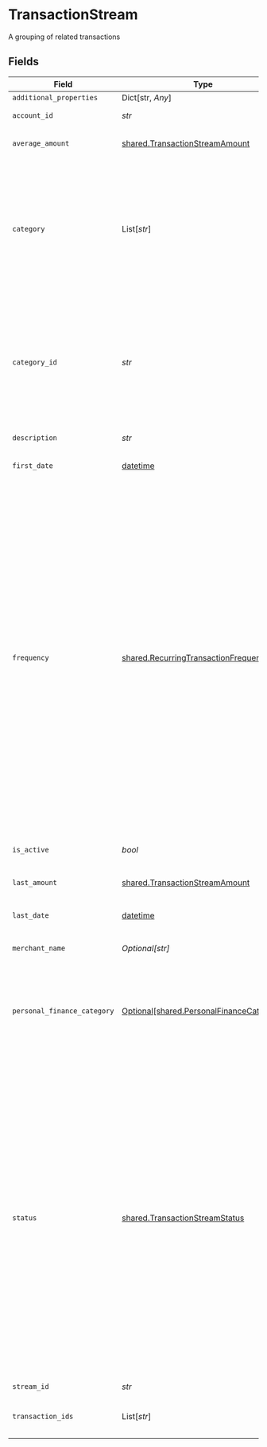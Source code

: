 # TransactionStream

A grouping of related transactions


## Fields

| Field                                                                                                                                                                                                                                                                                                                                                                                                                                                                                                                                                                                                                                                                                                                   | Type                                                                                                                                                                                                                                                                                                                                                                                                                                                                                                                                                                                                                                                                                                                    | Required                                                                                                                                                                                                                                                                                                                                                                                                                                                                                                                                                                                                                                                                                                                | Description                                                                                                                                                                                                                                                                                                                                                                                                                                                                                                                                                                                                                                                                                                             |
| ----------------------------------------------------------------------------------------------------------------------------------------------------------------------------------------------------------------------------------------------------------------------------------------------------------------------------------------------------------------------------------------------------------------------------------------------------------------------------------------------------------------------------------------------------------------------------------------------------------------------------------------------------------------------------------------------------------------------- | ----------------------------------------------------------------------------------------------------------------------------------------------------------------------------------------------------------------------------------------------------------------------------------------------------------------------------------------------------------------------------------------------------------------------------------------------------------------------------------------------------------------------------------------------------------------------------------------------------------------------------------------------------------------------------------------------------------------------- | ----------------------------------------------------------------------------------------------------------------------------------------------------------------------------------------------------------------------------------------------------------------------------------------------------------------------------------------------------------------------------------------------------------------------------------------------------------------------------------------------------------------------------------------------------------------------------------------------------------------------------------------------------------------------------------------------------------------------- | ----------------------------------------------------------------------------------------------------------------------------------------------------------------------------------------------------------------------------------------------------------------------------------------------------------------------------------------------------------------------------------------------------------------------------------------------------------------------------------------------------------------------------------------------------------------------------------------------------------------------------------------------------------------------------------------------------------------------- |
| `additional_properties`                                                                                                                                                                                                                                                                                                                                                                                                                                                                                                                                                                                                                                                                                                 | Dict[str, *Any*]                                                                                                                                                                                                                                                                                                                                                                                                                                                                                                                                                                                                                                                                                                        | :heavy_minus_sign:                                                                                                                                                                                                                                                                                                                                                                                                                                                                                                                                                                                                                                                                                                      | N/A                                                                                                                                                                                                                                                                                                                                                                                                                                                                                                                                                                                                                                                                                                                     |
| `account_id`                                                                                                                                                                                                                                                                                                                                                                                                                                                                                                                                                                                                                                                                                                            | *str*                                                                                                                                                                                                                                                                                                                                                                                                                                                                                                                                                                                                                                                                                                                   | :heavy_check_mark:                                                                                                                                                                                                                                                                                                                                                                                                                                                                                                                                                                                                                                                                                                      | The ID of the account to which the stream belongs                                                                                                                                                                                                                                                                                                                                                                                                                                                                                                                                                                                                                                                                       |
| `average_amount`                                                                                                                                                                                                                                                                                                                                                                                                                                                                                                                                                                                                                                                                                                        | [shared.TransactionStreamAmount](../../models/shared/transactionstreamamount.md)                                                                                                                                                                                                                                                                                                                                                                                                                                                                                                                                                                                                                                        | :heavy_check_mark:                                                                                                                                                                                                                                                                                                                                                                                                                                                                                                                                                                                                                                                                                                      | Object with data pertaining to an amount on the transaction stream.                                                                                                                                                                                                                                                                                                                                                                                                                                                                                                                                                                                                                                                     |
| `category`                                                                                                                                                                                                                                                                                                                                                                                                                                                                                                                                                                                                                                                                                                              | List[*str*]                                                                                                                                                                                                                                                                                                                                                                                                                                                                                                                                                                                                                                                                                                             | :heavy_check_mark:                                                                                                                                                                                                                                                                                                                                                                                                                                                                                                                                                                                                                                                                                                      | A hierarchical array of the categories to which this transaction belongs. See [Categories](https://plaid.com/docs/api/products/transactions/#categoriesget).<br/><br/>All implementations are encouraged to use the new `personal_finance_category` instead of `category`. `personal_finance_category` provides more meaningful categorization and greater accuracy.                                                                                                                                                                                                                                                                                                                                                    |
| `category_id`                                                                                                                                                                                                                                                                                                                                                                                                                                                                                                                                                                                                                                                                                                           | *str*                                                                                                                                                                                                                                                                                                                                                                                                                                                                                                                                                                                                                                                                                                                   | :heavy_check_mark:                                                                                                                                                                                                                                                                                                                                                                                                                                                                                                                                                                                                                                                                                                      | The ID of the category to which this transaction belongs. See [Categories](https://plaid.com/docs/api/products/transactions/#categoriesget).<br/><br/>All implementations are encouraged to use the new `personal_finance_category` instead of `category`. `personal_finance_category` provides more meaningful categorization and greater accuracy.                                                                                                                                                                                                                                                                                                                                                                    |
| `description`                                                                                                                                                                                                                                                                                                                                                                                                                                                                                                                                                                                                                                                                                                           | *str*                                                                                                                                                                                                                                                                                                                                                                                                                                                                                                                                                                                                                                                                                                                   | :heavy_check_mark:                                                                                                                                                                                                                                                                                                                                                                                                                                                                                                                                                                                                                                                                                                      | A description of the transaction stream.                                                                                                                                                                                                                                                                                                                                                                                                                                                                                                                                                                                                                                                                                |
| `first_date`                                                                                                                                                                                                                                                                                                                                                                                                                                                                                                                                                                                                                                                                                                            | [datetime](https://docs.python.org/3/library/datetime.html#datetime-objects)                                                                                                                                                                                                                                                                                                                                                                                                                                                                                                                                                                                                                                            | :heavy_check_mark:                                                                                                                                                                                                                                                                                                                                                                                                                                                                                                                                                                                                                                                                                                      | The posted date of the earliest transaction in the stream.                                                                                                                                                                                                                                                                                                                                                                                                                                                                                                                                                                                                                                                              |
| `frequency`                                                                                                                                                                                                                                                                                                                                                                                                                                                                                                                                                                                                                                                                                                             | [shared.RecurringTransactionFrequency](../../models/shared/recurringtransactionfrequency.md)                                                                                                                                                                                                                                                                                                                                                                                                                                                                                                                                                                                                                            | :heavy_check_mark:                                                                                                                                                                                                                                                                                                                                                                                                                                                                                                                                                                                                                                                                                                      | Describes the frequency of the transaction stream.<br/><br/>`WEEKLY`: Assigned to a transaction stream that occurs approximately every week.<br/><br/>`BIWEEKLY`: Assigned to a transaction stream that occurs approximately every 2 weeks.<br/><br/>`SEMI_MONTHLY`: Assigned to a transaction stream that occurs approximately twice per month. This frequency is typically seen for inflow transaction streams.<br/><br/>`MONTHLY`: Assigned to a transaction stream that occurs approximately every month.<br/><br/>`ANNUALLY`: Assigned to a transaction stream that occurs approximately every year.<br/><br/>`UNKNOWN`: Assigned to a transaction stream that does not fit any of the pre-defined frequencies.    |
| `is_active`                                                                                                                                                                                                                                                                                                                                                                                                                                                                                                                                                                                                                                                                                                             | *bool*                                                                                                                                                                                                                                                                                                                                                                                                                                                                                                                                                                                                                                                                                                                  | :heavy_check_mark:                                                                                                                                                                                                                                                                                                                                                                                                                                                                                                                                                                                                                                                                                                      | Indicates whether the transaction stream is still live.                                                                                                                                                                                                                                                                                                                                                                                                                                                                                                                                                                                                                                                                 |
| `last_amount`                                                                                                                                                                                                                                                                                                                                                                                                                                                                                                                                                                                                                                                                                                           | [shared.TransactionStreamAmount](../../models/shared/transactionstreamamount.md)                                                                                                                                                                                                                                                                                                                                                                                                                                                                                                                                                                                                                                        | :heavy_check_mark:                                                                                                                                                                                                                                                                                                                                                                                                                                                                                                                                                                                                                                                                                                      | Object with data pertaining to an amount on the transaction stream.                                                                                                                                                                                                                                                                                                                                                                                                                                                                                                                                                                                                                                                     |
| `last_date`                                                                                                                                                                                                                                                                                                                                                                                                                                                                                                                                                                                                                                                                                                             | [datetime](https://docs.python.org/3/library/datetime.html#datetime-objects)                                                                                                                                                                                                                                                                                                                                                                                                                                                                                                                                                                                                                                            | :heavy_check_mark:                                                                                                                                                                                                                                                                                                                                                                                                                                                                                                                                                                                                                                                                                                      | The posted date of the latest transaction in the stream.                                                                                                                                                                                                                                                                                                                                                                                                                                                                                                                                                                                                                                                                |
| `merchant_name`                                                                                                                                                                                                                                                                                                                                                                                                                                                                                                                                                                                                                                                                                                         | *Optional[str]*                                                                                                                                                                                                                                                                                                                                                                                                                                                                                                                                                                                                                                                                                                         | :heavy_check_mark:                                                                                                                                                                                                                                                                                                                                                                                                                                                                                                                                                                                                                                                                                                      | The merchant associated with the transaction stream.                                                                                                                                                                                                                                                                                                                                                                                                                                                                                                                                                                                                                                                                    |
| `personal_finance_category`                                                                                                                                                                                                                                                                                                                                                                                                                                                                                                                                                                                                                                                                                             | [Optional[shared.PersonalFinanceCategory]](../../models/shared/personalfinancecategory.md)                                                                                                                                                                                                                                                                                                                                                                                                                                                                                                                                                                                                                              | :heavy_minus_sign:                                                                                                                                                                                                                                                                                                                                                                                                                                                                                                                                                                                                                                                                                                      | Information describing the intent of the transaction. Most relevant for personal finance use cases, but not limited to such use cases.<br/><br/>See the [`taxonomy csv file`](https://plaid.com/documents/transactions-personal-finance-category-taxonomy.csv) for a full list of personal finance categories.                                                                                                                                                                                                                                                                                                                                                                                                          |
| `status`                                                                                                                                                                                                                                                                                                                                                                                                                                                                                                                                                                                                                                                                                                                | [shared.TransactionStreamStatus](../../models/shared/transactionstreamstatus.md)                                                                                                                                                                                                                                                                                                                                                                                                                                                                                                                                                                                                                                        | :heavy_check_mark:                                                                                                                                                                                                                                                                                                                                                                                                                                                                                                                                                                                                                                                                                                      | The current status of the transaction stream.<br/><br/>`MATURE`: A `MATURE` recurring stream should have at least 3 transactions and happen on a regular cadence (For Annual recurring stream, we will mark it `MATURE` after 2 instances).<br/><br/>`EARLY_DETECTION`: When a recurring transaction first appears in the transaction history and before it fulfills the requirement of a mature stream, the status will be `EARLY_DETECTION`.<br/><br/>`TOMBSTONED`: A stream that was previously in the `EARLY_DETECTION` status will move to the `TOMBSTONED` status when no further transactions were found at the next expected date.<br/><br/>`UNKNOWN`: A stream is assigned an `UNKNOWN` status when none of the other statuses are applicable. |
| `stream_id`                                                                                                                                                                                                                                                                                                                                                                                                                                                                                                                                                                                                                                                                                                             | *str*                                                                                                                                                                                                                                                                                                                                                                                                                                                                                                                                                                                                                                                                                                                   | :heavy_check_mark:                                                                                                                                                                                                                                                                                                                                                                                                                                                                                                                                                                                                                                                                                                      | A unique id for the stream                                                                                                                                                                                                                                                                                                                                                                                                                                                                                                                                                                                                                                                                                              |
| `transaction_ids`                                                                                                                                                                                                                                                                                                                                                                                                                                                                                                                                                                                                                                                                                                       | List[*str*]                                                                                                                                                                                                                                                                                                                                                                                                                                                                                                                                                                                                                                                                                                             | :heavy_check_mark:                                                                                                                                                                                                                                                                                                                                                                                                                                                                                                                                                                                                                                                                                                      | An array of Plaid transaction IDs belonging to the stream, sorted by posted date.                                                                                                                                                                                                                                                                                                                                                                                                                                                                                                                                                                                                                                       |